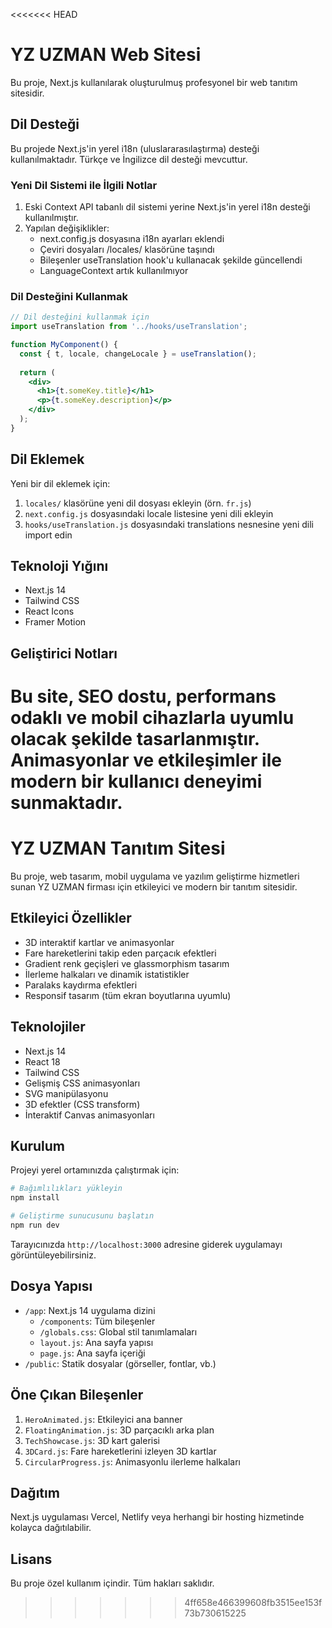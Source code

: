 <<<<<<< HEAD
# YZ UZMAN Web Sitesi

Bu proje, Next.js kullanılarak oluşturulmuş profesyonel bir web tanıtım sitesidir.

## Dil Desteği

Bu projede Next.js'in yerel i18n (uluslararasılaştırma) desteği kullanılmaktadır. Türkçe ve İngilizce dil desteği mevcuttur.

### Yeni Dil Sistemi ile İlgili Notlar

1. Eski Context API tabanlı dil sistemi yerine Next.js'in yerel i18n desteği kullanılmıştır.
2. Yapılan değişiklikler:
   - next.config.js dosyasına i18n ayarları eklendi
   - Çeviri dosyaları /locales/ klasörüne taşındı
   - Bileşenler useTranslation hook'u kullanacak şekilde güncellendi
   - LanguageContext artık kullanılmıyor

### Dil Desteğini Kullanmak

```jsx
// Dil desteğini kullanmak için
import useTranslation from '../hooks/useTranslation';

function MyComponent() {
  const { t, locale, changeLocale } = useTranslation();
  
  return (
    <div>
      <h1>{t.someKey.title}</h1>
      <p>{t.someKey.description}</p>
    </div>
  );
}
```

## Dil Eklemek

Yeni bir dil eklemek için:

1. `locales/` klasörüne yeni dil dosyası ekleyin (örn. `fr.js`)
2. `next.config.js` dosyasındaki locale listesine yeni dili ekleyin
3. `hooks/useTranslation.js` dosyasındaki translations nesnesine yeni dili import edin

## Teknoloji Yığını

- Next.js 14
- Tailwind CSS
- React Icons
- Framer Motion

## Geliştirici Notları

Bu site, SEO dostu, performans odaklı ve mobil cihazlarla uyumlu olacak şekilde tasarlanmıştır. Animasyonlar ve etkileşimler ile modern bir kullanıcı deneyimi sunmaktadır.
=======
# YZ UZMAN Tanıtım Sitesi

Bu proje, web tasarım, mobil uygulama ve yazılım geliştirme hizmetleri sunan YZ UZMAN firması için etkileyici ve modern bir tanıtım sitesidir.

## Etkileyici Özellikler

- 3D interaktif kartlar ve animasyonlar
- Fare hareketlerini takip eden parçacık efektleri
- Gradient renk geçişleri ve glassmorphism tasarım
- İlerleme halkaları ve dinamik istatistikler
- Paralaks kaydırma efektleri
- Responsif tasarım (tüm ekran boyutlarına uyumlu)

## Teknolojiler

- Next.js 14
- React 18
- Tailwind CSS
- Gelişmiş CSS animasyonları
- SVG manipülasyonu
- 3D efektler (CSS transform)
- İnteraktif Canvas animasyonları

## Kurulum

Projeyi yerel ortamınızda çalıştırmak için:

```bash
# Bağımlılıkları yükleyin
npm install

# Geliştirme sunucusunu başlatın
npm run dev
```

Tarayıcınızda `http://localhost:3000` adresine giderek uygulamayı görüntüleyebilirsiniz.

## Dosya Yapısı

- `/app`: Next.js 14 uygulama dizini
  - `/components`: Tüm bileşenler
  - `/globals.css`: Global stil tanımlamaları
  - `layout.js`: Ana sayfa yapısı
  - `page.js`: Ana sayfa içeriği
- `/public`: Statik dosyalar (görseller, fontlar, vb.)

## Öne Çıkan Bileşenler

1. `HeroAnimated.js`: Etkileyici ana banner
2. `FloatingAnimation.js`: 3D parçacıklı arka plan
3. `TechShowcase.js`: 3D kart galerisi
4. `3DCard.js`: Fare hareketlerini izleyen 3D kartlar
5. `CircularProgress.js`: Animasyonlu ilerleme halkaları

## Dağıtım

Next.js uygulaması Vercel, Netlify veya herhangi bir hosting hizmetinde kolayca dağıtılabilir.

## Lisans

Bu proje özel kullanım içindir. Tüm hakları saklıdır.
>>>>>>> 4ff658e466399608fb3515ee153f73b730615225
